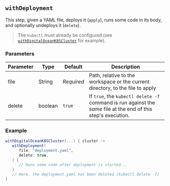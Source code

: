 ## `withDeployment`

This step, given a YAML file, deploys it (`apply`), runs some code in its body, and optionally undeploys it (`delete`).

> The `kubectl` must already be configured (see [`withDigitalOceanK8SCluster`](withDigitalOceanK8SCluster.md) for example).

### Parameters

| Parameter | Type | Default | Description |
|---|---|---|---|
| file | String | _Required_ | Path, relative to the workspace or the current directory, to the file to apply
| delete | boolean | `true` | If `true`, the `kubectl delete -f` command is run against the _same_ file at the end of this step's execution. |

### Example

```groovy
withDigitalOceanK8SCluster(...) { cluster ->
   withDeployment(
      file: "deployment.yaml",
      delete: true,
   ) {
      // Runs some code after deployment is started...
   }
   // Here, the deployment.yaml has been deleted (kubectl delete -f)
}
```
